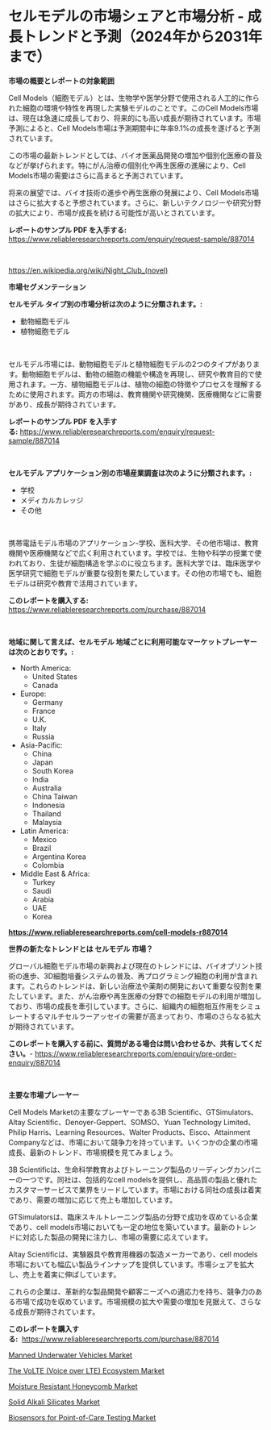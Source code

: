 <p><h1>セルモデルの市場シェアと市場分析 - 成長トレンドと予測（2024年から2031年まで）</h1></p><p><strong>市場の概要とレポートの対象範囲</strong></p>
<p><p>Cell Models（細胞モデル）とは、生物学や医学分野で使用される人工的に作られた細胞の環境や特性を再現した実験モデルのことです。このCell Models市場は、現在は急速に成長しており、将来的にも高い成長が期待されています。市場予測によると、Cell Models市場は予測期間中に年率9.1%の成長を遂げると予測されています。</p><p>この市場の最新トレンドとしては、バイオ医薬品開発の増加や個別化医療の普及などが挙げられます。特にがん治療の個別化や再生医療の進展により、Cell Models市場の需要はさらに高まると予測されています。</p><p>将来の展望では、バイオ技術の進歩や再生医療の発展により、Cell Models市場はさらに拡大すると予想されています。さらに、新しいテクノロジーや研究分野の拡大により、市場が成長を続ける可能性が高いとされています。</p></p>
<p><strong>レポートのサンプル PDF を入手する:</strong> <a href="https://www.reliableresearchreports.com/enquiry/request-sample/887014">https://www.reliableresearchreports.com/enquiry/request-sample/887014</a></p>
<p>&nbsp;</p>
<p><a href="https://en.wikipedia.org/wiki/Night_Club_(novel)">https://en.wikipedia.org/wiki/Night_Club_(novel)</a></p>
<p><strong>市場セグメンテーション</strong></p>
<p><strong>セルモデル タイプ別の市場分析は次のように分類されます。:</strong></p>
<p><ul><li>動物細胞モデル</li><li>植物細胞モデル</li></ul></p>
<p>&nbsp;</p>
<p><p>セルモデル市場には、動物細胞モデルと植物細胞モデルの2つのタイプがあります。動物細胞モデルは、動物の細胞の機能や構造を再現し、研究や教育目的で使用されます。一方、植物細胞モデルは、植物の細胞の特徴やプロセスを理解するために使用されます。両方の市場は、教育機関や研究機関、医療機関などに需要があり、成長が期待されています。</p></p>
<p><strong>レポートのサンプル PDF を入手する:</strong>&nbsp;<a href="https://www.reliableresearchreports.com/enquiry/request-sample/887014">https://www.reliableresearchreports.com/enquiry/request-sample/887014</a></p>
<p>&nbsp;</p>
<p><strong> セルモデル アプリケーション別の市場産業調査は次のように分類されます。:</strong></p>
<p><ul><li>学校</li><li>メディカルカレッジ</li><li>その他</li></ul></p>
<p>&nbsp;</p>
<p><p>携帯電話モデル市場のアプリケーション-学校、医科大学、その他市場は、教育機関や医療機関などで広く利用されています。学校では、生物や科学の授業で使われており、生徒が細胞構造を学ぶのに役立ちます。医科大学では、臨床医学や医学研究で細胞モデルが重要な役割を果たしています。その他の市場でも、細胞モデルは研究や教育で活用されています。</p></p>
<p><strong>このレポートを購入する:</strong>&nbsp; <a href="https://www.reliableresearchreports.com/purchase/887014">https://www.reliableresearchreports.com/purchase/887014</a></p>
<p>&nbsp;</p>
<p><strong>地域に関して言えば、セルモデル 地域ごとに利用可能なマーケットプレーヤーは次のとおりです。:</strong></p>
<p><ul>
    <li>
        North America:
        <ul>
            <li>United States</li>
            <li>Canada</li>
        </ul>
    </li>
    <li>
        Europe:
        <ul>
            <li>Germany</li>
            <li>France</li>
            <li>U.K.</li>
            <li>Italy</li>
            <li>Russia</li>
        </ul>
    </li>
    <li>
        Asia-Pacific:
        <ul>
            <li>China</li>
            <li>Japan</li>
            <li>South Korea</li>
            <li>India</li>
            <li>Australia</li>
            <li>China Taiwan</li>
            <li>Indonesia</li>
            <li>Thailand</li>
            <li>Malaysia</li>
        </ul>
    </li>
    <li>
        Latin America:
        <ul>
            <li>Mexico</li>
            <li>Brazil</li>
            <li>Argentina Korea</li>
            <li>Colombia</li>
        </ul>
    </li>
    <li>
        Middle East & Africa:
        <ul>
            <li>Turkey</li>
            <li>Saudi</li>
            <li>Arabia</li>
            <li>UAE</li>
            <li>Korea</li>
        </ul>
    </li>
    </ul></p>
<p><strong><a href="https://www.reliableresearchreports.com/cell-models-r887014">https://www.reliableresearchreports.com/cell-models-r887014</a></strong>&nbsp;</p>
<p><strong>世界の新たなトレンドとは セルモデル 市場？</strong></p>
<p><p>グローバル細胞モデル市場の新興および現在のトレンドには、バイオプリント技術の進歩、3D細胞培養システムの普及、再プログラミング細胞の利用が含まれます。これらのトレンドは、新しい治療法や薬剤の開発において重要な役割を果たしています。また、がん治療や再生医療の分野での細胞モデルの利用が増加しており、市場の成長を牽引しています。さらに、組織内の細胞相互作用をシミュレートするマルチセルラーアッセイの需要が高まっており、市場のさらなる拡大が期待されています。</p></p>
<p><strong>このレポートを購入する前に、質問がある場合は問い合わせるか、共有してください。</strong>- <a href="https://www.reliableresearchreports.com/enquiry/pre-order-enquiry/887014">https://www.reliableresearchreports.com/enquiry/pre-order-enquiry/887014</a></p>
<p>&nbsp;</p>
<p><strong>主要な市場プレーヤー</strong></p>
<p><p>Cell Models Marketの主要なプレーヤーである3B Scientific、GTSimulators、Altay Scientific、Denoyer-Geppert、SOMSO、Yuan Technology Limited、Philip Harris、Learning Resources、Walter Products、Eisco、Attainment Companyなどは、市場において競争力を持っています。いくつかの企業の市場成長、最新のトレンド、市場規模を見てみましょう。</p><p>3B Scientificは、生命科学教育およびトレーニング製品のリーディングカンパニーの一つです。同社は、包括的なcell modelsを提供し、高品質の製品と優れたカスタマーサービスで業界をリードしています。市場における同社の成長は着実であり、需要の増加に応じて売上も増加しています。</p><p>GTSimulatorsは、臨床スキルトレーニング製品の分野で成功を収めている企業であり、cell models市場においても一定の地位を築いています。最新のトレンドに対応した製品の開発に注力し、市場の需要に応えています。</p><p>Altay Scientificは、実験器具や教育用機器の製造メーカーであり、cell models市場においても幅広い製品ラインナップを提供しています。市場シェアを拡大し、売上を着実に伸ばしています。</p><p>これらの企業は、革新的な製品開発や顧客ニーズへの適応力を持ち、競争力のある市場で成功を収めています。市場規模の拡大や需要の増加を見据えて、さらなる成長が期待されています。</p></p>
<p><strong>このレポートを購入する:</strong>&nbsp;&nbsp;<a href="https://www.reliableresearchreports.com/purchase/887014">https://www.reliableresearchreports.com/purchase/887014</a></p>
<p><p><a href="https://www.linkedin.com/pulse/global-manned-underwater-vehicles-market-product-type-application-mbaae?trackingId=bMN%2F3wNvrUAynSgzG5D09w%3D%3D">Manned Underwater Vehicles Market</a></p><p><a href="https://issuu.com/reportprime-2/docs/the-volte-voice-over-lte-ecosystem-market-size-203">The VoLTE (Voice over LTE) Ecosystem Market</a></p><p><a href="https://github.com/zmnbyevx75/Market-Research-Report-List-1/blob/main/moisture-resistant-honeycomb-market.md">Moisture Resistant Honeycomb Market</a></p><p><a href="https://github.com/mooaaztarek/Market-Research-Report-List-1/blob/main/solid-alkali-silicates-market.md">Solid Alkali Silicates Market</a></p><p><a href="https://issuu.com/reportprime-2/docs/biosensors-for-point-of-care-testing-market-size-2">Biosensors for Point-of-Care Testing Market</a></p></p>
